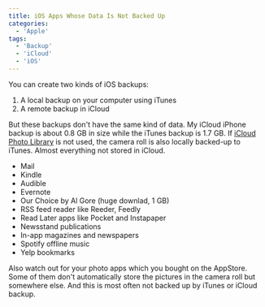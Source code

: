 ```yaml
---
title: iOS Apps Whose Data Is Not Backed Up
categories:
  - 'Apple'
tags:
  - 'Backup'
  - 'iCloud'
  - 'iOS'
---
```

You can create two kinds of iOS backups:

1.  A local backup on your computer using iTunes
2.  A remote backup in iCloud

But these backups don't have the same kind of data. My iCloud iPhone backup is about 0.8 GB in size while the iTunes backup is 1.7 GB. If [iCloud Photo Library](https://michaelnordmeyer.com/icloud-photo-library-photos) is not used, the camera roll is also locally backed-up to iTunes. Almost everything not stored in iCloud.

* Mail
* Kindle
* Audible
* Evernote
* Our Choice by Al Gore (huge downlad, 1 GB)
* RSS feed reader like Reeder, Feedly
* Read Later apps like Pocket and Instapaper
* Newsstand publications
* In-app magazines and newspapers
* Spotify offline music
* Yelp bookmarks

Also watch out for your photo apps which you bought on the AppStore. Some of them don't automatically store the pictures in the camera roll but somewhere else. And this is most often not backed up by iTunes or iCloud backup.
